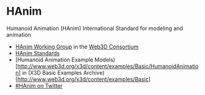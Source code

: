 # HAnim
Humanoid Animation (HAnim) International Standard for modeling and animation

* [HAnim Working Group](http://www.web3D.org/working-groups/humanoid-animation-h-anim) in the [Web3D Consortium](http://www.web3D.org)
* [HAnim Standards](http://www.web3d.org/standards/h-anim)
* [Humanoid Animation Example Models)[http://www.web3d.org/x3d/content/examples/Basic/HumanoidAnimation] in (X3D Basic Examples Archive)[http://www.web3d.org/x3d/content/examples/Basic]
* [#HAnim on Twitter](http://twitter.com/#HAnim)

